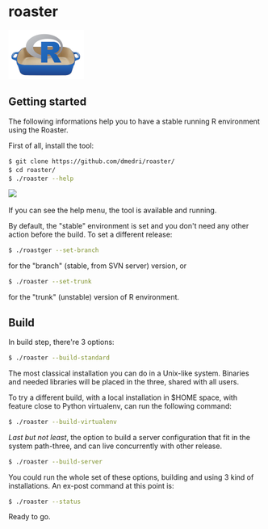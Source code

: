 # roaster

![](../images/roaster-logo.png)

## Getting started

The following informations help you to have a stable running
R environment using the Roaster.

First of all, install the tool:

```bash
$ git clone https://github.com/dmedri/roaster/
$ cd roaster/
$ ./roaster --help
```

![](images/roaster-terminal-help.png)

If you can see the help menu, the tool is available and running.

By default, the "stable" environment is set and you don't need any
other action before the build. To set a different release:

```bash
$ ./roastger --set-branch
```

for the "branch" (stable, from SVN server) version, or

```bash
$ ./roaster --set-trunk
```
for the "trunk" (unstable) version of R environment.

## Build

In build step, there're 3 options:

```bash
$ ./roaster --build-standard
```

The most classical installation you can do in a Unix-like system.
Binaries and needed libraries will be placed in the three, shared with all
users.

To try a different build, with a local installation in $HOME space, with
feature close to Python virtualenv, can run the following command:

```bash
$ ./roaster --build-virtualenv
```

_Last but not least_, the option to build a server configuration that
fit in the system path-three, and can live concurrently with other release.

```bash
$ ./roaster --build-server
```

You could run the whole set of these options, building and using 3 kind of
installations. An ex-post command at this point is:

```bash
$ ./roaster --status
```

Ready to go.
